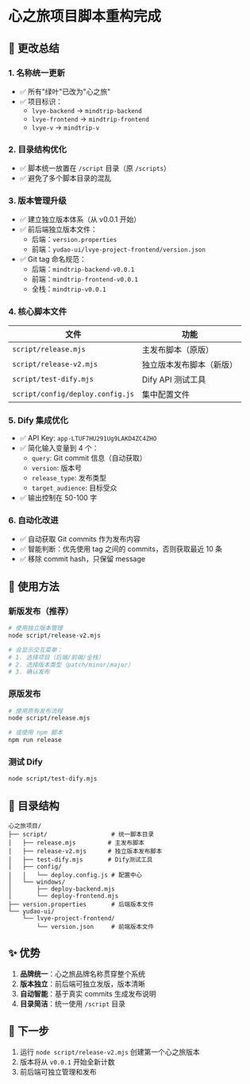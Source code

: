 # 心之旅项目脚本重构完成

## 📝 更改总结

### 1. 名称统一更新
- ✅ 所有"绿叶"已改为"心之旅"
- ✅ 项目标识：
  - `lvye-backend` → `mindtrip-backend`
  - `lvye-frontend` → `mindtrip-frontend`
  - `lvye-v` → `mindtrip-v`

### 2. 目录结构优化
- ✅ 脚本统一放置在 `/script` 目录（原 `/scripts`）
- ✅ 避免了多个脚本目录的混乱

### 3. 版本管理升级
- ✅ 建立独立版本体系（从 v0.0.1 开始）
- ✅ 前后端独立版本文件：
  - 后端：`version.properties`
  - 前端：`yudao-ui/lvye-project-frontend/version.json`
- ✅ Git tag 命名规范：
  - 后端：`mindtrip-backend-v0.0.1`
  - 前端：`mindtrip-frontend-v0.0.1`
  - 全栈：`mindtrip-v0.0.1`

### 4. 核心脚本文件

| 文件 | 功能 |
|------|------|
| `script/release.mjs` | 主发布脚本（原版） |
| `script/release-v2.mjs` | 独立版本发布脚本（新版） |
| `script/test-dify.mjs` | Dify API 测试工具 |
| `script/config/deploy.config.js` | 集中配置文件 |

### 5. Dify 集成优化
- ✅ API Key: `app-LTUF7HU291Ug9LAKD4ZC4ZHO`
- ✅ 简化输入变量到 4 个：
  - `query`: Git commit 信息（自动获取）
  - `version`: 版本号
  - `release_type`: 发布类型
  - `target_audience`: 目标受众
- ✅ 输出控制在 50-100 字

### 6. 自动化改进
- ✅ 自动获取 Git commits 作为发布内容
- ✅ 智能判断：优先使用 tag 之间的 commits，否则获取最近 10 条
- ✅ 移除 commit hash，只保留 message

## 🚀 使用方法

### 新版发布（推荐）
```bash
# 使用独立版本管理
node script/release-v2.mjs

# 会显示交互菜单：
# 1. 选择项目（后端/前端/全栈）
# 2. 选择版本类型（patch/minor/major）
# 3. 确认发布
```

### 原版发布
```bash
# 使用原有发布流程
node script/release.mjs

# 或使用 npm 脚本
npm run release
```

### 测试 Dify
```bash
node script/test-dify.mjs
```

## 📁 目录结构
```
心之旅项目/
├── script/                  # 统一脚本目录
│   ├── release.mjs         # 主发布脚本
│   ├── release-v2.mjs      # 独立版本发布脚本
│   ├── test-dify.mjs       # Dify测试工具
│   ├── config/
│   │   └── deploy.config.js # 配置中心
│   └── windows/
│       ├── deploy-backend.mjs
│       └── deploy-frontend.mjs
├── version.properties       # 后端版本文件
└── yudao-ui/
    └── lvye-project-frontend/
        └── version.json     # 前端版本文件
```

## ✨ 优势
1. **品牌统一**：心之旅品牌名称贯穿整个系统
2. **版本独立**：前后端可独立发版，版本清晰
3. **自动智能**：基于真实 commits 生成发布说明
4. **目录简洁**：统一使用 `/script` 目录

## 🎯 下一步
1. 运行 `node script/release-v2.mjs` 创建第一个心之旅版本
2. 版本将从 `v0.0.1` 开始全新计数
3. 前后端可独立管理和发布